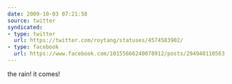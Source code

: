 ```yaml
---
date: 2009-10-03 07:21:58
source: twitter
syndicated:
- type: twitter
  url: https://twitter.com/roytang/statuses/4574583902/
- type: facebook
  url: https://www.facebook.com/10155666240078912/posts/294940110563
---
```


the rain! it comes!